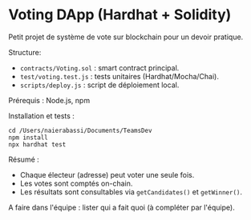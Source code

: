 # Voting DApp (Hardhat + Solidity)

Petit projet de système de vote sur blockchain pour un devoir pratique.

Structure:

- `contracts/Voting.sol` : smart contract principal.
- `test/voting.test.js` : tests unitaires (Hardhat/Mocha/Chai).
- `scripts/deploy.js` : script de déploiement local.

Prérequis : Node.js, npm

Installation et tests :

```
cd /Users/naierabassi/Documents/TeamsDev
npm install
npx hardhat test
```

Résumé :

- Chaque électeur (adresse) peut voter une seule fois.
- Les votes sont comptés on-chain.
- Les résultats sont consultables via `getCandidates()` et `getWinner()`.

A faire dans l'équipe : lister qui a fait quoi (à compléter par l'équipe).

